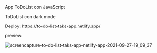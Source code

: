App ToDoList con JavaScript

ToDoList con dark mode

Deploy: https://to-do-list-taks-app.netlify.app/ 

preview:

![screencapture-to-do-list-taks-app-netlify-app-2021-09-27-19_09_37](https://user-images.githubusercontent.com/82996662/135001769-c903d4ca-51ba-4a85-a940-b4a0f87609b4.png)



